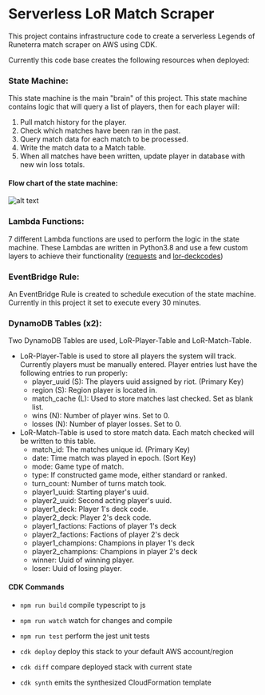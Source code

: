 # Serverless LoR Match Scraper

This project contains infrastructure code to create a serverless Legends of Runeterra match scraper on AWS using CDK.

Currently this code base creates the following resources when deployed:

### State Machine:
This state machine is the main "brain" of this project. This state machine contains logic that will query a list of players, then for each player will:

1. Pull match history for the player.
2. Check which matches have been ran in the past.
3. Query match data for each match to be processed.
4. Write the match data to a Match table.
5. When all matches have been written, update player in database with new win loss totals.

#### Flow chart of the state machine:
![alt text](https://lor-match-scraper-bucket.s3-us-west-2.amazonaws.com/LoRServerlessMatchScraperDiagram.png)

 ### Lambda Functions:
 7 different Lambda functions are used to perform the logic in the state machine. These Lambdas are written in Python3.8 and use a few custom layers to achieve their functionality ([requests](https://requests.readthedocs.io/en/master/) and [lor-deckcodes](https://github.com/Rafalonso/LoRDeckCodesPython))

### EventBridge Rule:
An EventBridge Rule is created to schedule execution of the state machine. Currently in this project it set to execute every 30 minutes. 

### DynamoDB Tables (x2):
Two DynamoDB Tables are used, LoR-Player-Table and LoR-Match-Table. 
* LoR-Player-Table is used to store all players the system will track. Currently players must be manually entered. Player entries lust have the following entries to run properly:
    * player_uuid (S): The players uuid assigned by riot. (Primary Key)
    * region (S): Region player is located in.
    * match_cache (L): Used to store matches last checked. Set as blank list.
    * wins (N): Number of player wins. Set to 0.
    * losses (N): Number of player losses. Set to 0.
* LoR-Match-Table is used to store match data. Each match checked will be written to this table.
    * match_id: The matches unique id. (Primary Key)
    * date: Time match was played in epoch. (Sort Key)
    * mode: Game type of match.
    * type: If constructed game mode, either standard or ranked.
    * turn_count: Number of turns match took.
    * player1_uuid: Starting player's uuid.
    * player2_uuid: Second acting player's uuid.
    * player1_deck: Player 1's deck code.
    * player2_deck: Player 2's deck code.
    * player1_factions: Factions of player 1's deck
    * player2_factions: Factions of player 2's deck
    * player1_champions: Champions in player 1's deck
    * player2_champions: Champions in player 2's deck
    * winner: Uuid of winning player.
    * loser: Uuid of losing player.

#### CDK Commands
*  `npm run build` compile typescript to js

*  `npm run watch` watch for changes and compile

*  `npm run test` perform the jest unit tests

*  `cdk deploy` deploy this stack to your default AWS account/region

*  `cdk diff` compare deployed stack with current state

*  `cdk synth` emits the synthesized CloudFormation template